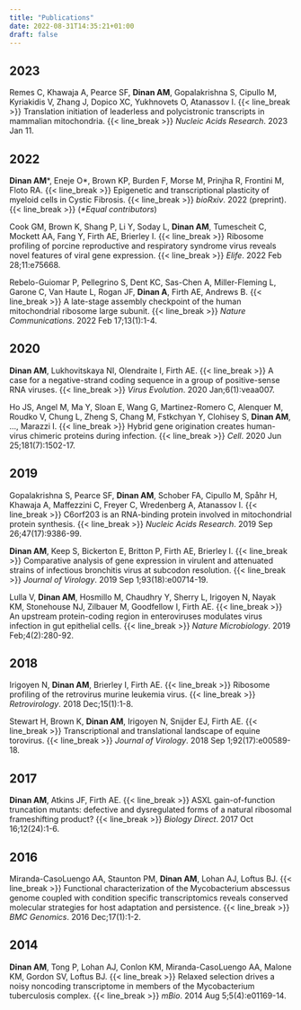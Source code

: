 ```yaml
---
title: "Publications"
date: 2022-08-31T14:35:21+01:00
draft: false
---
```



## 2023

Remes C, Khawaja A, Pearce SF, **Dinan AM**, Gopalakrishna S, Cipullo M, Kyriakidis V, Zhang J, Dopico XC, Yukhnovets O, Atanassov I. {{< line_break >}}
Translation initiation of leaderless and polycistronic transcripts in mammalian mitochondria. {{< line_break >}}
*Nucleic Acids Research*. 2023 Jan 11.

## 2022

**Dinan AM***, Eneje O*, Brown KP, Burden F, Morse M, Prinjha R, Frontini M, Floto RA. {{< line_break >}}
Epigenetic and transcriptional plasticity of myeloid cells in Cystic Fibrosis. {{< line_break >}}
*bioRxiv*. 2022 (preprint). {{< line_break >}}
 (*\*Equal contributors*)

Cook GM, Brown K, Shang P, Li Y, Soday L, **Dinan AM**, Tumescheit C, Mockett AA, Fang Y, Firth AE, Brierley I. {{< line_break >}}
Ribosome profiling of porcine reproductive and respiratory syndrome virus reveals novel features of viral gene expression. {{< line_break >}}
*Elife*. 2022 Feb 28;11:e75668.

Rebelo-Guiomar P, Pellegrino S, Dent KC, Sas-Chen A, Miller-Fleming L, Garone C, Van Haute L, Rogan JF, **Dinan A**, Firth AE, Andrews B. {{< line_break >}}
A late-stage assembly checkpoint of the human mitochondrial ribosome large subunit. {{< line_break >}}
*Nature Communications*. 2022 Feb 17;13(1):1-4.

## 2020

**Dinan AM**, Lukhovitskaya NI, Olendraite I, Firth AE. {{< line_break >}}
A case for a negative-strand coding sequence in a group of positive-sense RNA viruses. {{< line_break >}}
*Virus Evolution*. 2020 Jan;6(1):veaa007.

Ho JS, Angel M, Ma Y, Sloan E, Wang G, Martinez-Romero C, Alenquer M, Roudko V, Chung L, Zheng S, Chang M, Fstkchyan Y, Clohisey S, **Dinan AM**, ..., Marazzi I. {{< line_break >}}
Hybrid gene origination creates human-virus chimeric proteins during infection. {{< line_break >}}
*Cell*. 2020 Jun 25;181(7):1502-17.

## 2019

Gopalakrishna S, Pearce SF, **Dinan AM**, Schober FA, Cipullo M, Spåhr H, Khawaja A, Maffezzini C, Freyer C, Wredenberg A, Atanassov I. {{< line_break >}}
C6orf203 is an RNA-binding protein involved in mitochondrial protein synthesis. {{< line_break >}}
*Nucleic Acids Research*. 2019 Sep 26;47(17):9386-99.

**Dinan AM**, Keep S, Bickerton E, Britton P, Firth AE, Brierley I. {{< line_break >}}
Comparative analysis of gene expression in virulent and attenuated strains of infectious bronchitis virus at subcodon resolution. {{< line_break >}}
*Journal of Virology*. 2019 Sep 1;93(18):e00714-19.

Lulla V, **Dinan AM**, Hosmillo M, Chaudhry Y, Sherry L, Irigoyen N, Nayak KM, Stonehouse NJ, Zilbauer M, Goodfellow I, Firth AE. {{< line_break >}}
 An upstream protein-coding region in enteroviruses modulates virus infection in gut epithelial cells. {{< line_break >}}
*Nature Microbiology*. 2019 Feb;4(2):280-92.

## 2018

Irigoyen N, **Dinan AM**, Brierley I, Firth AE. {{< line_break >}}
Ribosome profiling of the retrovirus murine leukemia virus. {{< line_break >}}
*Retrovirology*. 2018 Dec;15(1):1-8.

Stewart H, Brown K, **Dinan AM**, Irigoyen N, Snijder EJ, Firth AE. {{< line_break >}}
Transcriptional and translational landscape of equine torovirus. {{< line_break >}}
*Journal of Virology*. 2018 Sep 1;92(17):e00589-18.

## 2017

**Dinan AM**, Atkins JF, Firth AE. {{< line_break >}}
ASXL gain-of-function truncation mutants: defective and dysregulated forms of a natural ribosomal frameshifting product? {{< line_break >}}
*Biology Direct*. 2017 Oct 16;12(24):1-6.

## 2016

Miranda-CasoLuengo AA, Staunton PM, **Dinan AM**, Lohan AJ, Loftus BJ. {{< line_break >}}
Functional characterization of the Mycobacterium abscessus genome coupled with condition specific transcriptomics reveals conserved molecular strategies for host adaptation and persistence. {{< line_break >}}
*BMC Genomics*. 2016 Dec;17(1):1-2.

## 2014

**Dinan AM**, Tong P, Lohan AJ, Conlon KM, Miranda-CasoLuengo AA, Malone KM, Gordon SV, Loftus BJ. {{< line_break >}}
Relaxed selection drives a noisy noncoding transcriptome in members of the Mycobacterium tuberculosis complex. {{< line_break >}}
*mBio*. 2014 Aug 5;5(4):e01169-14.
